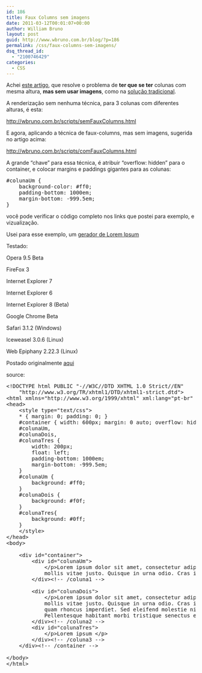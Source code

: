 ```yaml
---
id: 186
title: Faux Columns sem imagens
date: 2011-03-12T00:01:07+00:00
author: William Bruno
layout: post
guid: http://www.wbruno.com.br/blog/?p=186
permalink: /css/faux-columns-sem-imagens/
dsq_thread_id:
  - "2100746429"
categories:
  - CSS
---
```

Achei <a href="http://www.positioniseverything.net/articles/onetruelayout/equalheight" target="_blank">este artigo</a>, que resolve o problema de **ter que se ter** colunas com mesma altura, **mas sem usar imagens**, como na [solução tradicional](http://forum.imasters.uol.com.br/index.php?showtopic=225319).
  
A renderização sem nenhuma técnica, para 3 colunas com diferentes alturas, é esta:
  
<a href="http://wbruno.com.br/scripts/semFauxColumns.html" target="_blank">http://wbruno.com.br/scripts/semFauxColumns.html</a>

E agora, aplicando a técnica de faux-columns, mas sem imagens, sugerida no artigo acima:
  
<a href="http://wbruno.com.br/scripts/comFauxColumns.html" target="_blank">http://wbruno.com.br/scripts/comFauxColumns.html</a>

A grande &#8220;chave&#8221; para essa técnica, é atribuir &#8220;overflow: hidden&#8221; para o container, e colocar margins e paddings gigantes para as colunas:

<pre name="code" class="css">#colunaUm {
	background-color: #ff0;
	padding-bottom: 1000em;
	margin-bottom: -999.5em;
}</pre>

você pode verificar o código completo nos links que postei para exemplo, e vizualização.

Usei para esse exemplo, um [gerador de Lorem Ipsum](http://lipsum.com)

Testado:
  
Opera 9.5 Beta
  
FireFox 3
  
Internet Explorer 7
  
Internet Explorer 6
  
Internet Explorer 8 (Beta)
  
Google Chrome Beta
  
Safari 3.1.2 (Windows)
  
Iceweasel 3.0.6 (Linux)
  
Web Epiphany 2.22.3 (Linux)

Postado originalmente <a href="http://forum.imasters.uol.com.br/index.php?/topic/309442-solucao-para-faux-columns-sem-usar-imagens/" target="_blank">aqui</a>

source:

<pre name="code" class="html">&lt;!DOCTYPE html PUBLIC "-//W3C//DTD XHTML 1.0 Strict//EN"
	"http://www.w3.org/TR/xhtml1/DTD/xhtml1-strict.dtd"&gt;
&lt;html xmlns="http://www.w3.org/1999/xhtml" xml:lang="pt-br" lang="pt-br"&gt;
&lt;head&gt;
	&lt;style type="text/css"&gt;
	* { margin: 0; padding: 0; }
	#container { width: 600px; margin: 0 auto; overflow: hidden; }
	#colunaUm,
	#colunaDois,
	#colunaTres {
		width: 200px;
		float: left;
		padding-bottom: 1000em;
		margin-bottom: -999.5em;
	}
	#colunaUm {
		background: #ff0;
	}
	#colunaDois {
		background: #f0f;
	}
	#colunaTres{
		background: #0ff;
	}
	&lt;/style&gt;
&lt;/head&gt;
&lt;body&gt;

	&lt;div id="container"&gt;
		&lt;div id="colunaUm"&gt;
			&lt;/p&gt;Lorem ipsum dolor sit amet, consectetur adipiscing elit. Sed mi tortor, fringilla nec imperdiet id,
			mollis vitae justo. Quisque in urna odio. Cras in dignissim orci. Quisque pellentesque &lt;/p&gt;
		&lt;/div&gt;&lt;!-- /coluna1 --&gt;

		&lt;div id="colunaDois"&gt;
			&lt;/p&gt;Lorem ipsum dolor sit amet, consectetur adipiscing elit. Sed mi tortor, fringilla nec imperdiet id,
			mollis vitae justo. Quisque in urna odio. Cras in dignissim orci. Quisque pellentesque justo varius
			quam rhoncus imperdiet. Sed eleifend molestie nisi, ultricies interdum turpis ultrices sit amet.
			Pellentesque habitant morbi tristique senectus et netus et malesuada fames ac turpis egestas. Nulla &lt;/p&gt;
		&lt;/div&gt;&lt;!-- /coluna2 --&gt;
		&lt;div id="colunaTres"&gt;
			&lt;/p&gt;Lorem ipsum &lt;/p&gt;
		&lt;/div&gt;&lt;!-- /coluna3 --&gt;
	&lt;/div&gt;&lt;!-- /container --&gt;

&lt;/body&gt;
&lt;/html&gt;</pre>